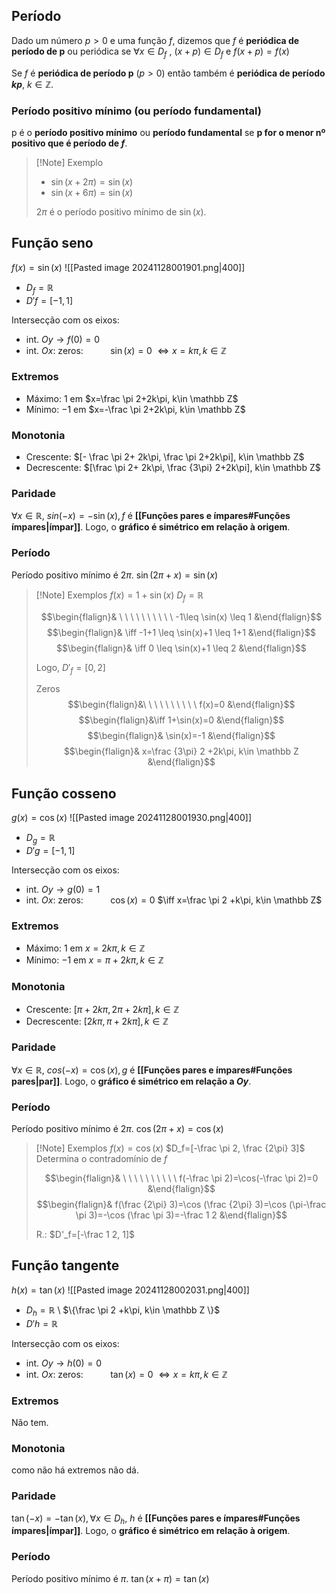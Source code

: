 ## Período
Dado um número $p>0$ e uma função $f$, dizemos que $f$ é **periódica de período de p** ou periódica se
$\forall x\in D_f$ ,   $(x+p)\in D_f$    e    $f(x+p)=f(x)$

Se $f$ é **periódica de período p** ($p>0$) então também é **periódica de período $kp$**, $k\in \mathbb Z$.
### Período positivo mínimo (ou período fundamental)
p é o **período positivo mínimo** ou **período fundamental** se **p for o menor nº positivo que é período de $f$**.

>[!Note] Exemplo
>- $\sin(x+2\pi)=\sin(x)$
>- $\sin(x+6\pi)=\sin(x)$
>
>$2\pi$ é o período positivo mínimo de $\sin(x)$.

## Função seno
$f(x)=\sin(x)$
![[Pasted image 20241128001901.png|400]]
- $D_f=\mathbb R$
- $D'f=[-1,1]$

Intersecção com os eixos:
- int. $Oy \rightarrow f(0)=0$
- int. $Ox$: zeros:
        $\ \ \ \ \ \ \ \ \ \ \sin(x)=0$
        $\iff x=k\pi, k\in \mathbb Z$
### Extremos
- Máximo: $1$ em $x=\frac \pi 2+2k\pi, k\in \mathbb Z$
- Mínimo: $-1$ em $x=-\frac \pi 2+2k\pi, k\in \mathbb Z$
### Monotonia
- Crescente: $[- \frac \pi 2+ 2k\pi, \frac \pi 2+2k\pi], k\in \mathbb Z$
- Decrescente: $[\frac \pi 2+ 2k\pi, \frac {3\pi} 2+2k\pi], k\in \mathbb Z$
### Paridade
$\forall x \in \mathbb R,\ sin(-x)=-\sin(x), f$ é **[[Funções pares e ímpares#Funções ímpares|ímpar]]**.
Logo, o **gráfico é simétrico em relação à origem**.
### Período
Período positivo mínimo é $2\pi$.
$\sin(2\pi+x)=\sin(x)$
>[!Note] Exemplos
>$f(x)=1+\sin(x)$
>  $D_f=\mathbb R$
>  
>  $$\begin{flalign}& \ \ \ \ \ \ \ \ \ \ -1\leq \sin(x) \leq 1 &\end{flalign}$$
>  $$\begin{flalign}& \iff -1+1 \leq \sin(x)+1 \leq 1+1 &\end{flalign}$$
>  $$\begin{flalign}& \iff 0 \leq \sin(x)+1 \leq 2 &\end{flalign}$$
>  
>  Logo, $D'_f=[0,2]$
>  
>  Zeros
>  $$\begin{flalign}&\ \ \ \ \ \ \ \ \ \ f(x)=0  &\end{flalign}$$
>  $$\begin{flalign}&\iff 1+\sin(x)=0  &\end{flalign}$$
>  $$\begin{flalign}& \sin(x)=-1 &\end{flalign}$$
>  $$\begin{flalign}& x=\frac {3\pi} 2 +2k\pi, k\in \mathbb Z &\end{flalign}$$

## Função cosseno
$g(x)=\cos(x)$
![[Pasted image 20241128001930.png|400]]
- $D_g=\mathbb R$
- $D'g=[-1,1]$

Intersecção com os eixos:
- int. $Oy \rightarrow g(0)=1$
- int. $Ox$: zeros:
        $\ \ \ \ \ \ \ \ \ \ \cos(x)=0$
        $\iff x=\frac \pi 2 +k\pi, k\in \mathbb Z$
### Extremos
- Máximo: $1$ em $x=2k\pi, k\in \mathbb Z$
- Mínimo: $-1$ em $x=\pi+2k\pi, k\in \mathbb Z$
### Monotonia
- Crescente: $[\pi+2k\pi, 2\pi +2k\pi], k\in \mathbb Z$
- Decrescente: $[2k\pi, \pi+2k\pi], k\in \mathbb Z$
### Paridade
$\forall x \in \mathbb R,\ cos(-x)=\cos(x), g$ é **[[Funções pares e ímpares#Funções pares|par]]**.
Logo, o **gráfico é simétrico em relação a $Oy$**.
### Período
Período positivo mínimo é $2\pi$.
$\cos(2\pi+x)=\cos(x)$
>[!Note] Exemplos
>$f(x)=\cos(x)$
>  $D_f=[-\frac \pi 2, \frac {2\pi} 3]$
>Determina o contradomínio de $f$ 
>  
>  $$\begin{flalign}& \ \ \ \ \ \ \ \ \ \ f(-\frac \pi 2)=\cos(-\frac \pi 2)=0 &\end{flalign}$$
>  $$\begin{flalign}& f(\frac {2\pi} 3)=\cos (\frac {2\pi} 3)=\cos (\pi-\frac \pi 3)=-\cos (\frac \pi 3)=-\frac 1 2 &\end{flalign}$$
>  
>  R.: $D'_f=[-\frac 1 2, 1]$

## Função tangente
$h(x)=\tan(x)$
![[Pasted image 20241128002031.png|400]]
- $D_h=\mathbb R$ \ $\{\frac \pi 2 +k\pi, k\in \mathbb Z \}$
- $D'h=\mathbb R$

Intersecção com os eixos:
- int. $Oy \rightarrow h(0)=0$
- int. $Ox$: zeros:
        $\ \ \ \ \ \ \ \ \ \ \tan(x)=0$
        $\iff x=k\pi, k\in \mathbb Z$
### Extremos
Não tem.
### Monotonia
como não há extremos não dá.
### Paridade
$\tan(-x)=-\tan(x), \forall x\in D_h,\ h$ é **[[Funções pares e ímpares#Funções ímpares|ímpar]]**.
Logo, o **gráfico é simétrico em relação à origem**.
### Período
Período positivo mínimo é $\pi$.
$\tan(x+\pi)=\tan(x)$


